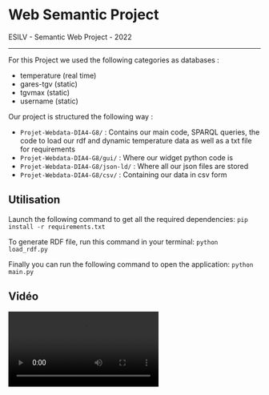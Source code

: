 # Web Semantic Project

ESILV - Semantic Web Project - 2022

---

For this Project we used the following categories as databases :
- temperature (real time)
- gares-tgv (static)
- tgvmax (static)
- username (static)

Our project is structured the following way :
- `Projet-Webdata-DIA4-G8/` : Contains our main code, SPARQL queries, the code to load our rdf and dynamic temperature data as well as a txt file for requirements
- `Projet-Webdata-DIA4-G8/gui/` : Where our widget python code is
- `Projet-Webdata-DIA4-G8/json-ld/` : Where all our json files are stored
- `Projet-Webdata-DIA4-G8/csv/` : Containing our data in csv form


## Utilisation

Launch the following command to get all the required dependencies:
`pip install -r requirements.txt`

To generate RDF file, run this command in your terminal:
`python load_rdf.py`

Finally you can run the following command to open the application:
`python main.py`


## Vidéo
![caption](./demo_vid.mp4)